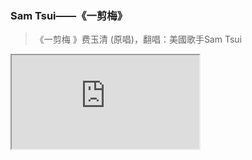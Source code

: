 ### Sam Tsui——《一剪梅》

>《一剪梅 》费玉清 (原唱)，翻唱：美國歌手Sam Tsui

<div class="embed-responsive embed-responsive-16by9">
  <iframe class="embed-responsive-item" src="https://xbeibeix.com/api/bilibili/biliplayer/?url=https://www.bilibili.com/video/BV1a5411W7Zp" allowfullscreen="allowfullscreen"></iframe>
</div>

